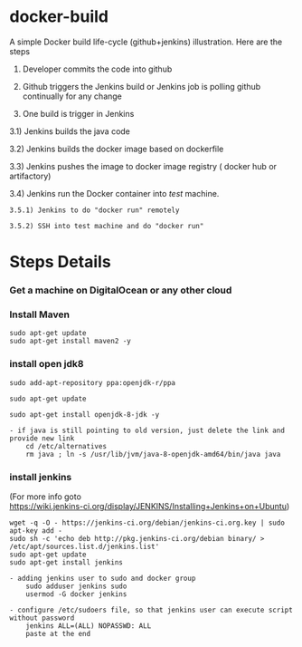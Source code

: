 # docker-build
A simple Docker build life-cycle (github+jenkins) illustration. Here are the steps

1) Developer commits the code into github

2) Github triggers the Jenkins build or Jenkins job is polling github continually for any change

3) One build is trigger in Jenkins

  3.1) Jenkins builds the java code
  
  3.2) Jenkins builds the docker image based on dockerfile
  
  3.3) Jenkins pushes the image to docker image registry ( docker hub or artifactory)
  
  3.4) Jenkins run the Docker container into *test*  machine.  
  
    3.5.1) Jenkins to do "docker run" remotely 
    
    3.5.2) SSH into test machine and do "docker run" 
    

# Steps Details

### Get a machine on DigitalOcean or any other cloud 
### Install Maven
	sudo apt-get update
	sudo apt-get install maven2 -y
	
### install open jdk8
	sudo add-apt-repository ppa:openjdk-r/ppa
	
	sudo apt-get update
	
	sudo apt-get install openjdk-8-jdk -y

	- if java is still pointing to old version, just delete the link and provide new link
		cd /etc/alternatives
		rm java ; ln -s /usr/lib/jvm/java-8-openjdk-amd64/bin/java java

### install jenkins 
  (For more info goto  
    https://wiki.jenkins-ci.org/display/JENKINS/Installing+Jenkins+on+Ubuntu)
	
	wget -q -O - https://jenkins-ci.org/debian/jenkins-ci.org.key | sudo apt-key add -
	sudo sh -c 'echo deb http://pkg.jenkins-ci.org/debian binary/ > /etc/apt/sources.list.d/jenkins.list'
	sudo apt-get update
	sudo apt-get install jenkins

	- adding jenkins user to sudo and docker group
		sudo adduser jenkins sudo
		usermod -G docker jenkins

	- configure /etc/sudoers file, so that jenkins user can execute script without password
		jenkins ALL=(ALL) NOPASSWD: ALL
		paste at the end


